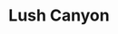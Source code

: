 ---
layout: photo
title: "Lush Canyon"
byline: "Andrew Collins"
byline_link: "https://unsplash.com/andrewcollins"
categories: canyon mountain river
photo_url: "/images/lush-canyon.jpg"
---